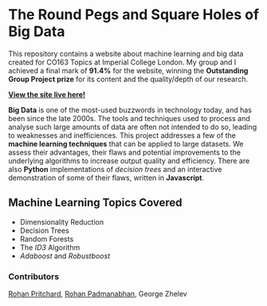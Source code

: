 # The Round Pegs and Square Holes of Big Data
This repository contains a website about machine learning and big data created for CO163 Topics at Imperial College London. My group and I achieved a final mark of **91.4%** for the website, winning the **Outstanding Group Project prize** for its content and the quality/depth of our research.

<a href="http://zeshan.me/topics/">**View the site live here!**</a>

**Big Data** is one of the most-used buzzwords in technology today, and has been since the late 2000s. The tools and techniques used to process and analyse such large amounts of data are often not intended to do so, leading to weaknesses and inefficiences. This project addresses a few of the **machine learning techniques** that can be applied to large datasets. We assess their advantages, their flaws and potential improvements to the underlying algorithms to increase output quality and efficiency. There are also **Python** implementations of *decision trees* and an interactive demonstration of some of their flaws, written in **Javascript**.

## Machine Learning Topics Covered
* Dimensionality Reduction
* Decision Trees
* Random Forests
* The *ID3* Algorithm
* *Adaboost* and *Robustboost*

### Contributors
<a href="https://www.doc.ic.ac.uk/~rep15/">Rohan Pritchard</a>, <a href="https://www.doc.ic.ac.uk/~rp1615/">Rohan Padmanabhan</a>, George Zhelev
